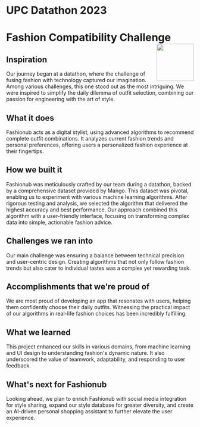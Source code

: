 # UPC Datathon 2023
# Fashion Compatibility Challenge <img src="resources/icon.png" align="right" height=100/>

## Inspiration
Our journey began at a datathon, where the challenge of fusing fashion with technology captured our imagination. Among various challenges, this one stood out as the most intriguing. We were inspired to simplify the daily dilemma of outfit selection, combining our passion for engineering with the art of style.

## What it does
Fashionub acts as a digital stylist, using advanced algorithms to recommend complete outfit combinations. It analyzes current fashion trends and personal preferences, offering users a personalized fashion experience at their fingertips.

## How we built it
Fashionub was meticulously crafted by our team during a datathon, backed by a comprehensive dataset provided by Mango. This dataset was pivotal, enabling us to experiment with various machine learning algorithms. After rigorous testing and analysis, we selected the algorithm that delivered the highest accuracy and best performance. Our approach combined this algorithm with a user-friendly interface, focusing on transforming complex data into simple, actionable fashion advice.

## Challenges we ran into
Our main challenge was ensuring a balance between technical precision and user-centric design. Creating algorithms that not only follow fashion trends but also cater to individual tastes was a complex yet rewarding task.

## Accomplishments that we're proud of
We are most proud of developing an app that resonates with users, helping them confidently choose their daily outfits. Witnessing the practical impact of our algorithms in real-life fashion choices has been incredibly fulfilling.

## What we learned
This project enhanced our skills in various domains, from machine learning and UI design to understanding fashion's dynamic nature. It also underscored the value of teamwork, adaptability, and responding to user feedback.

## What's next for Fashionub
Looking ahead, we plan to enrich Fashionub with social media integration for style sharing, expand our style database for greater diversity, and create an AI-driven personal shopping assistant to further elevate the user experience.
